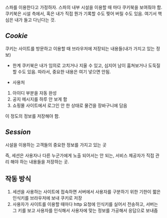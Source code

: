 스파를 이용한다고 가정하자.
스파의 내부 시설을 이용할 때 마다 쿠키북을 보여줘야 함.
쿠키북은 시설 측에서, 혹은 내가 직접 뭔가 기록할 수도 찢어 버릴 수도 있음. 여기서 핵심은 내가 들고 다닌다는 것.


## *Cookie*
쿠키는 사이트를 방문하고 이용할 때 브라우저에 저장되는 내용들(내가 가지고 있는 정보)

- 한계 
쿠키북은 내가 임의로 고치거나 지울 수 있고, 심지어 남이 훔쳐보거나 도둑질 할 수도 있음.
따라서, 중요한 내용은 여기 넣으면 안됨.

- 사용처
1. 아이디 부분을 자동 완성
2. 공지 메시지를 하루 안 보게 함
3. 쇼핑몰 사이트에서 로그인 안 한 상태로 물건을 장바구니에 담음

이 정도의 정보를 저장해야 함.

## *Session*
시설을 이용하는 고객들의 중요한 정보를 가지고 있는 곳

즉, 세션은 사용자나 다른 누군가에게 노출 되어서는 안 되는, 서비스 제공자가 직접 관리 해야 하는 내용들을 저장하는 곳.


## 작동 방식
1. 세션을 사용하는 사이트에 접속하면 서버에서 사용자를 구분하기 위한 기한이 짧은 인식키를 브라우저에 보내 쿠키로 저장
2. 사용자가 사이트를 이용할 때마다 http 요청에 인식키를 실어서 전송하고, 서버는 그 키를 보고 사용자를 인식해서 사용자에 맞는 정보를 가공해서 응답으로 보내줌
